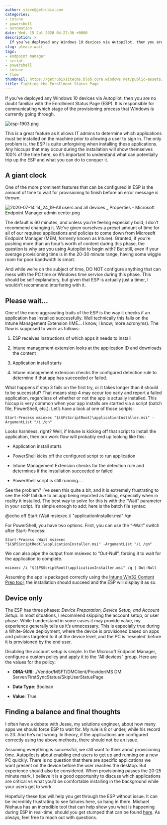 ```yaml
---
author: steve@getrubix.com
categories:
- intune
- powershell
- automation
date: Wed, 15 Jul 2020 04:27:36 +0000
description: >
  If you’ve deployed any Windows 10 devices via Autopilot, then you are no doubt familiar with the Enrollment Status Page (ESP). It is responsible for communicating which stage of the provisioning process that Windows is currently going through.
slug: please-wait
tags:
- endpoint manager
- script
- powershell
- intune
- flow
thumbnail: https://getrubixsitecms.blob.core.windows.net/public-assets/content/v1/logo512.png
title: Fighting the Enrollment Status Page
---
```


If you’ve deployed any Windows 10 devices via Autopilot, then you are no doubt familiar with the Enrollment Status Page (ESP). It is responsible for communicating which stage of the provisioning process that Windows is currently going through.

![esp-1903.png](https://getrubixsitecms.blob.core.windows.net/public-assets/content/v1/5dd365a31aa1fd743bc30b8e/1594750659924-XRJ4197VAK7J3RN6FXQG/esp-1903.png)

This is a great feature as it allows IT admins to determine which applications must be installed on the machine prior to allowing a user to sign in. The only problem is, the ESP is quite unforgiving when installing these applications. Any hiccups that may occur during the installation will show themselves 100% of the time here, so it’s important to understand what can potentially trip up the ESP and what you can do to conquer it.

A giant clock
-------------

One of the more prominent features that can be configured in ESP is the amount of time to wait for provisioning to finish before an error message is thrown.

![2020-07-14 14_24_19-All users and all devices _ Properties - Microsoft Endpoint Manager admin center.png](https://getrubixsitecms.blob.core.windows.net/public-assets/content/v1/5dd365a31aa1fd743bc30b8e/1594751917577-ME6GUX4O10BQ6O030GBD/2020-07-14+14_24_19-All+users+and+all+devices+_+Properties+-+Microsoft+Endpoint+Manager+admin+center.png)

The default is 60 minutes, and unless you’re feeling especially bold, I don’t recommend changing it. We’ve given ourselves a preset amount of time for all of our required applications and policies to come down from Microsoft Endpoint Manager (MEM, formerly known as Intune). Granted, if you’re pushing more than an hour’s worth of content during this phase, the question is why are you using Autopilot to begin with? But still, even if your average provisioning time is in the 20-30 minute range, having some wiggle room for poor bandwidth is smart.

And while we’re on the subject of time, DO NOT configure anything that can mess with the PC time or Windows time service during this phase. This should be self explanatory, but given that ESP is actually just a timer, I wouldn’t recommend interfering with it.

Please wait…
------------

One of the more aggravating traits of the ESP is the way it checks if an application has installed successfully. Well technically this falls on the Intune Management Extension (IME… I know, I know; more acronyms). The flow is supposed to work as follows:

1.  ESP receives instructions of which apps it needs to install
    
2.  Intune management extension looks at the application ID and downloads the content
    
3.  Application install starts
    
4.  Intune management extension checks the configured detection rule to determine if that app has succeeded or failed.
    

What happens if step 3 fails on the first try, or it takes longer than it should to be successful? That means step 4 may occur too early and report a failed application, regardless of whether or not the app is actually installed. This hiccup is very common when your app installs are started via a script (batch file, PowerShell, etc.). Let’s have a look at one of those scripts:

```
Start-Process msiexec "$($PsScriptRoot)\applicationInstaller.msi" -ArgumentList "/i /qn"
```

Looks harmless, right? Well, if Intune is kicking off that script to install the application, then our work flow will probably end up looking like this:

-   Application install starts
    
-   PowerShell kicks off the configured script to run application
    
-   Intune Management Extension checks for the detection rule and determines if the installation succeeded or failed
    
-   PowerShell script is still running….
    

See the problem? I’ve seen this quite a bit, and it is extremely frustrating to see the ESP fail due to an app being reported as failing, especially when in reality it installed. The best way to solve for this is with the “Wait” parameter in your script. It’s simple enough to add; here is the batch file syntax:

@echo off
Start /Wait msiexec /i "applicationInstaller.msi" /qn

For PowerShell, you have two options. First, you can use the “-Wait” switch after Start-Process:

```
Start-Process -Wait msiexec "$($PSScriptRoot)\applicationInstaller.msi" -ArgumentList "/i /qn"
```

We can also pipe the output from msiexec to “Out-Null”, forcing it to wait for the application to complete.

```
msiexec /i "$($PSScriptRoot)\applicationInstaller.msi" /q | Out-Null
```

Assuming the app is packaged correctly using the [Intune Win32 Content Prep tool](https://github.com/microsoft/Microsoft-Win32-Content-Prep-Tool), the installation should succeed and the ESP will display it as so.

Device only
-----------

The ESP has three phases: _Device Preparation, Device Setup, and Account Setup_. In most situations, I recommend skipping the account setup, or user phase. While I understand in some cases it may provide value, my experience generally tells us it’s unnecessary. This is especially true during a White-Glove deployment, where the device is provisioned based on apps and policies targeted to it at the device level, and the PC is ‘resealed’ before it is provisioned by the end user.

Disabling the account setup is simple. In the Microsoft Endpoint Manager, configure a custom policy and apply it to the “All devices” group. Here are the values for the policy:

-   **OMA-URI**: ./Vendor/MSFT/DMClient/Provider/MS DM Server/FirstSyncStatus/SkipUserStatusPage
    
-   **Data Type**: Boolean
    
-   **Value**: True
    

Finding a balance and final thoughts
------------------------------------

I often have a debate with Jesse, my solutions engineer, about how many apps we should force ESP to wait for. My rule is 8 or under, while his record is 23. And he’s not wrong. In theory, if the applications are configured correctly using the above methods, there should not be an issue.

Assuming everything is successful, we still want to think about provisioning time. Autopilot is about enabling end users to get up and running on a new PC quickly. There is no question that there are specific applications we want present on the device before the user reaches the desktop. But experience should also be considered. When provisioning passes the 20-25 minute mark, I believe it is a good opportunity to discuss which applications are critical vs what you’d be comfortable installing in the background while your users get to work.

Hopefully these tips will help you get through the ESP without issue. It can be incredibly frustrating to see failures here, so hang in there. Michael Niehaus has an incredible tool that can help show you what is happening during ESP in real-time, should you get stumped that can be found [here](https://www.powershellgallery.com/packages/Get-AutopilotESPStatus/2.0). As always, feel free to reach out with questions.